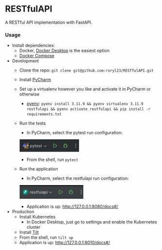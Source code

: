 # RESTfulAPI

A RESTful API implementation with FastAPI.

### Usage

* Install dependencies:
  * Docker, [Docker Desktop](https://www.docker.com/products/docker-desktop/) is the easiest option
  * [Docker Compose](https://docs.docker.com/compose/install/)
* Development
  * Clone the repo: `git clone git@github.com:roryl23/RESTfulAPI.git`
  * Install [PyCharm](https://www.jetbrains.com/pycharm/)
  * Set up a virtualenv however you like and activate it in PyCharm or otherwise
    * [pyenv](https://github.com/pyenv/pyenv?tab=readme-ov-file#installation): 
      `pyenv install 3.11.9 && pyenv virtualenv 3.11.9 restfulapi && pyenv activate restfulapi && pip install -r requirements.txt`
  * Run the tests
    * In PyCharm, select the pytest run configuration:

    ![pytest](./docs/pytest.png)

    * From the shell, run `pytest`
  * Run the application
    * In PyCharm, select the restfulapi run configuration: 

    ![restfulapi](./docs/restfulapi.png)

    * Application is up: http://127.0.0.1:8080/docs#/
* Production
  * Install Kubernetes
    * In Docker Desktop, just go to settings and enable the Kubernetes cluster
  * Install [Tilt](https://docs.tilt.dev/)
  * From the shell, run `tilt up` 
  * Application is up: http://127.0.0.1:8010/docs#/
